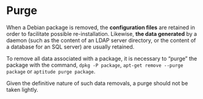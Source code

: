# Purge

When a Debian package is removed, the **configuration files** are retained in order to facilitate possible re-installation. Likewise, **the data generated** by a daemon (such as the content of an LDAP server directory, or the content of a database for an SQL server) are usually retained.

To remove all data associated with a package, it is necessary to “purge” the package with the command, `dpkg -P package`, `apt-get remove --purge package` or `aptitude purge package`.

Given the definitive nature of such data removals, a purge should not be taken lightly.

